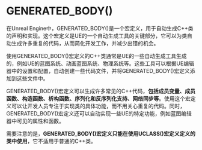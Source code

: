 # GENERATED_BODY()

在Unreal Engine中，GENERATED_BODY()是一个宏定义，用于自动生成C++类的声明和实现。这个宏定义是UE的一个自动生成工具的关键部分，它可以为类自动生成许多重复的代码，从而简化开发工作，并减少出错的机会。

使用GENERATED_BODY()宏定义的C++类通常是UE的一些自动生成工具生成的，例如UE的蓝图系统、动画蓝图系统、物理系统等。这些工具可以根据UE编辑器中的设置和配置，自动创建一些代码文件，并将GENERATED_BODY()宏定义添加到这些文件中。

GENERATED_BODY()宏定义可以生成许多常见的C++代码，**包括成员变量、成员函数、构造函数、析构函数、序列化和反序列化支持、网络同步等**。使用这个宏定义可以让开发人员专注于实现类的具体功能，而不用关心重复的代码。同时，GENERATED_BODY()宏定义还可以自动实现一些UE的特定功能，例如蓝图编辑器中可见的属性和函数。

需要注意的是，**GENERATED_BODY()宏定义只能在使用UCLASS()宏定义定义的类中使用**，它不适用于普通的C++类。